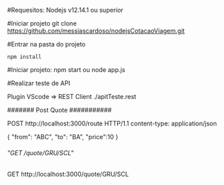
#Requesitos:
Nodejs v12.14.1 ou superior

#Iniciar projeto 
git clone https://github.com/messiascardoso/nodejsCotacaoViagem.git

#Entrar na pasta do projeto
```
npm install 
```

#Iniciar projeto:
npm start 
ou 
node app.js

#Realizar teste de API

Plugin VScode => REST Client
./apitTeste.rest


####### Post Quote ###########

POST http://localhost:3000/route HTTP/1.1
content-type: application/json

{
    "from": "ABC",
    "to": "BA",
    "price":10
}

###### "GET /quote/GRU/SCL" ############

GET http://localhost:3000/quote/GRU/SCL











